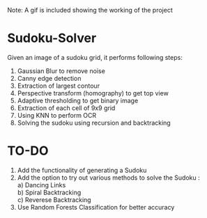 Note: A gif is included showing the working of the project

# Sudoku-Solver
Given an image of a sudoku grid, it performs following steps:

1. Gaussian Blur to remove noise
2. Canny edge detection 
3. Extraction of largest contour
3. Perspective transform (homography) to get top view
4. Adaptive thresholding to get binary image
5. Extraction of each cell of 9x9 grid
6. Using KNN to perform OCR
7. Solving the sudoku using recursion and backtracking

# TO-DO
1. Add the functionality of generating a Sudoku
2. Add the option to try out various methods to solve the Sudoku :                        
   a) Dancing Links                                                              
   b) Spiral Backtracking                                                                
   c) Reverese Backtracking
3. Use Random Forests Classification for better accuracy
